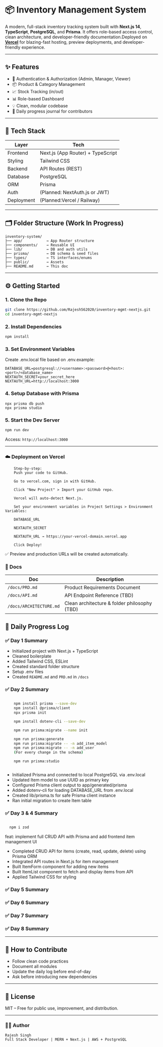# 📦 Inventory Management System

A modern, full-stack inventory tracking system built with **Next.js 14**, **TypeScript**, **PostgreSQL**, and **Prisma**. It offers role-based access control, clean architecture, and developer-friendly documentation.Deployed on **[Vercel](https://vercel.com)** for blazing-fast hosting, preview deployments, and developer-friendly experience.

---

## ✨ Features

- 🔐 Authentication & Authorization (Admin, Manager, Viewer)
- 📦 Product & Category Management
- 📈 Stock Tracking (in/out)
- 📊 Role-based Dashboard
- 💡 Clean, modular codebase
- 📘 Daily progress journal for contributors

---

## 🧱 Tech Stack

| Layer      | Tech                                |
|------------|-------------------------------------|
| Frontend   | Next.js (App Router) + TypeScript   |
| Styling    | Tailwind CSS                        |
| Backend    | API Routes (REST)                   |
| Database   | PostgreSQL                          |
| ORM        | Prisma                              |
| Auth       | (Planned: NextAuth.js or JWT)       |
| Deployment | (Planned:Vercel / Railway)          |

---

## 🗂 Folder Structure (Work In Progress)

```
inventory-system/
├── app/           → App Router structure
├── components/    → Reusable UI
├── lib/           → DB and auth utils
├── prisma/        → DB schema & seed files
├── types/         → TS interfaces/enums
├── public/        → Assets
├── README.md      → This doc
```

---

## ⚙️ Getting Started

### 1. Clone the Repo

```bash
git clone https://github.com/Rajesh562020/inventory-mgmt-nextjs.git
cd inventory-mgmt-nextjs
```

### 2. Install Dependencies

```bash
npm install
```
### 3. Set Environment Variables

Create .env.local file based on .env.example:
```
DATABASE_URL=postgresql://<username>:<password>@<host>:<port>/<database_name>
NEXTAUTH_SECRET=your_secret_here
NEXTAUTH_URL=http://localhost:3000
```
### 4. Setup Database with Prisma

```
npx prisma db push
npx prisma studio
```

### 5. Start the Dev Server

```bash
npm run dev
```

Access: `http://localhost:3000`

---
### ☁️ Deployment on Vercel
```
    Step-by-step:
    Push your code to GitHub.

    Go to vercel.com, sign in with GitHub.

    Click "New Project" > Import your GitHub repo.

    Vercel will auto-detect Next.js.

    Set your environment variables in Project Settings > Environment Variables:

    DATABASE_URL

    NEXTAUTH_SECRET

    NEXTAUTH_URL → https://your-vercel-domain.vercel.app

    Click Deploy!
```
✅ Preview and production URLs will be created automatically.

### 📘 Docs

| Doc                     | Description                                  |
| ----------------------- | -------------------------------------------- |
| `/docs/PRD.md`          | Product Requirements Document                |
| `/docs/API.md`          | API Endpoint Reference (TBD)                 |
| `/docs/ARCHITECTURE.md` | Clean architecture & folder philosophy (TBD) |

## 🚧 Daily Progress Log

### ✅ Day 1 Summary

- Initialized project with Next.js + TypeScript
- Cleaned boilerplate
- Added Tailwind CSS, ESLint
- Created standard folder structure
- Setup .env files
- Created `README.md` and `PRD.md` in `/docs`

### ✅ Day 2 Summary

```bash

    npm install prisma --save-dev
    npm install @prisma/client
    npx prisma init

    npm install dotenv-cli --save-dev

    npm run prisma:migrate --name init

    npm run prisma:generate
    npm run prisma:migrate -- -n add_item_model
    npm run prisma:migrate -- -n add_user
    (For every change in the schema)

    npm run prisma:studio



```
- Initialized Prisma and connected to local PostgreSQL via .env.local
- Updated Item model to use UUID as primary key
- Configured Prisma client output to app/generated/prisma
- Added dotenv-cli for loading DATABASE_URL from .env.local
- Created lib/prisma.ts for safe Prisma client instance
- Ran initial migration to create Item table

### ✅ Day 3 & 4 Summary

```bash

  npm i zod

```
feat: implement full CRUD API with Prisma and add frontend item management UI

- Completed CRUD API for items (create, read, update, delete) using Prisma ORM
- Integrated API routes in Next.js for item management
- Built ItemForm component for adding new items
- Built ItemList component to fetch and display items from API
- Applied Tailwind CSS for styling

### ✅ Day 5 Summary

### ✅ Day 6 Summary

### ✅ Day 7 Summary

### ✅ Day 8 Summary
---

## 🧠 How to Contribute

- Follow clean code practices
- Document all modules
- Update the daily log before end-of-day
- Ask before introducing new dependencies

---

## 📜 License

MIT – Free for public use, improvement, and distribution.

---

### 👨‍💻 Author
    Rajesh Singh
    Full Stack Developer | MERN + Next.js | AWS + PostgreSQL

